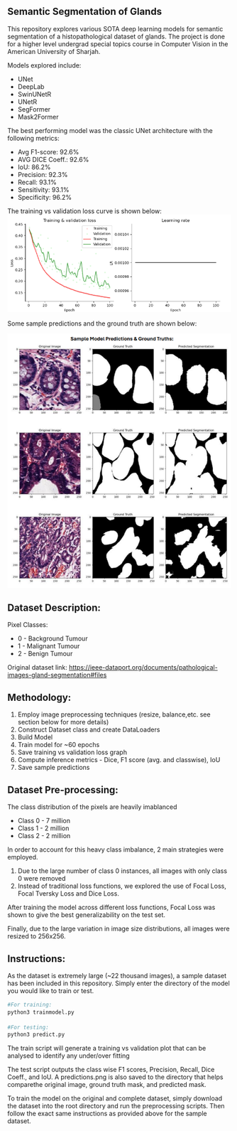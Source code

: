 ## Semantic Segmentation of Glands

This repository explores various SOTA deep learning models for semantic segmentation of a histopathological dataset of glands. The project is done for a higher level undergrad special topics course in Computer Vision in the American University of Sharjah.

Models explored include:
- UNet
- DeepLab
- SwinUNetR
- UNetR
- SegFormer
- Mask2Former

The best performing model was the classic UNet architecture with the following metrics:

- Avg F1-score: 92.6%
- AVG DICE Coeff.: 92.6%
- IoU: 86.2%
- Precision: 92.3%
- Recall: 93.1%
- Sensitivity: 93.1%
- Specificity: 96.2%



The training vs validation loss curve is shown below:
![Train vs Validation Loss Plot](train_val_plot.png)


Some sample predictions and the ground truth are shown below:

![Predicted vs ORiginal Samples](predictions.png)
## Dataset Description:

Pixel Classes:

- 0 - Background Tumour
- 1 - Malignant Tumour
- 2 - Benign Tumour

Original dataset link: https://ieee-dataport.org/documents/pathological-images-gland-segmentation#files

## Methodology:
1. Employ image preprocessing techniques (resize, balance,etc. see section below for more details)
2. Construct Dataset class and create DataLoaders
3. Build Model
3. Train model for ~60 epochs
4. Save training vs validation loss graph
5. Compute inference metrics - Dice, F1 score (avg. and classwise), IoU
6. Save sample predictions


## Dataset Pre-processing:
The class distribution of the pixels are heavily imablanced
- Class 0 - 7 million
- Class 1 - 2 million
- Class 2 - 2 million

In order to account for this heavy class imbalance, 2 main strategies were employed.
1. Due to the large number of class 0 instances, all images with only class 0 were removed
2. Instead of traditional loss functions, we explored the use of Focal Loss, Focal Tversky Loss and Dice Loss.

After training the model across different loss functions, Focal Loss was shown to give the best generalizability on the test set.

Finally, due to the large variation in image size distributions, all images were resized to 256x256.

## Instructions:

As the dataset is extremely large (~22 thousand images), a sample dataset has been included in this repository. 
Simply enter the directory of the model you would like to train or test.

``` Bash
#For training:
python3 trainmodel.py

#For testing:
python3 predict.py
```

The train script will generate a training vs validation plot that can be analysed to identify any under/over fitting

The test script outputs the class wise F1 scores, Precision, Recall, Dice Coeff., and IoU.
A predictions.png is also saved to the directory that helps comparethe original image, ground truth mask, and predicted mask.

To train the model on the original and complete dataset, simply download the dataset into the root directory and run the preprocessing scripts.
Then follow the exact same instructions as provided above for the sample dataset.

